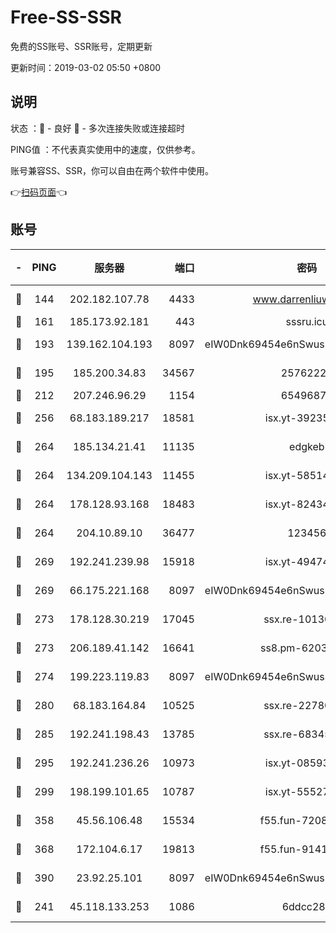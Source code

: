 # Free-SS-SSR

免费的SS账号、SSR账号，定期更新

更新时间：2019-03-02 05:50 +0800

## 说明

状态     ：🙂 - 良好 🙁 - 多次连接失败或连接超时

PING值   ：不代表真实使用中的速度，仅供参考。

账号兼容SS、SSR，你可以自由在两个软件中使用。

👉[扫码页面](https://liesauer.github.io/free-ss-ssr.github.io/)👈

## 账号

|-|PING|服务器|端口|密码|加密方式|区域|
|:----:|:----:|:-----:|-----:|:----:|:----:|:----:|
|🙂|144|202.182.107.78|4433|www.darrenliuwei.com|aes-256-cfb|JP|
|🙂|161|185.173.92.181|443|sssru.icu|rc4-md5|RU|
|🙂|193|139.162.104.193|8097|eIW0Dnk69454e6nSwuspv9DmS201tQ0D|aes-256-cfb|JP|
|🙂|195|185.200.34.83|34567|25762225|aes-256-cfb|US|
|🙂|212|207.246.96.29|1154|65496879|chacha20|US|
|🙂|256|68.183.189.217|18581|isx.yt-39235450|aes-256-cfb|SG|
|🙂|264|185.134.21.41|11135|edgkeb|aes-256-cfb|GB|
|🙂|264|134.209.104.143|11455|isx.yt-58514874|aes-256-cfb|SG|
|🙂|264|178.128.93.168|18483|isx.yt-82434305|aes-256-cfb|SG|
|🙂|264|204.10.89.10|36477|123456|aes-256-cfb|US|
|🙂|269|192.241.239.98|15918|isx.yt-49474525|aes-256-cfb|US|
|🙂|269|66.175.221.168|8097|eIW0Dnk69454e6nSwuspv9DmS201tQ0D|aes-256-cfb|US|
|🙂|273|178.128.30.219|17045|ssx.re-10130614|aes-256-cfb|SG|
|🙂|273|206.189.41.142|16641|ss8.pm-62032966|aes-256-cfb|SG|
|🙂|274|199.223.119.83|8097|eIW0Dnk69454e6nSwuspv9DmS201tQ0D|aes-256-cfb|US|
|🙂|280|68.183.164.84|10525|ssx.re-22780644|aes-256-cfb|US|
|🙂|285|192.241.198.43|13785|ssx.re-68345510|aes-256-cfb|US|
|🙂|295|192.241.236.26|10973|isx.yt-08593579|aes-256-cfb|US|
|🙂|299|198.199.101.65|10787|isx.yt-55527234|aes-256-cfb|US|
|🙂|358|45.56.106.48|15534|f55.fun-72089775|aes-256-cfb|US|
|🙂|368|172.104.6.17|19813|f55.fun-91414761|aes-256-cfb|US|
|🙂|390|23.92.25.101|8097|eIW0Dnk69454e6nSwuspv9DmS201tQ0D|aes-256-cfb|US|
|🙂|241|45.118.133.253|1086|6ddcc286|aes-256-cfb|SG|
